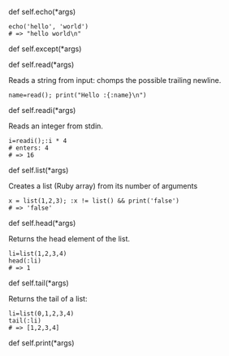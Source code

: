   def self.echo(*args)

```
echo('hello', 'world')
# => "hello world\n"
```


  def self.except(*args)

  def self.read(*args)

Reads a string from input: chomps the possible trailing newline.

```
name=read(); print("Hello :{:name}\n")
```

  def self.readi(*args)

Reads an integer from stdin.

```
i=readi();:i * 4
# enters: 4
# => 16
```

  def self.list(*args)

Creates a list (Ruby array) from its number of arguments

```
x = list(1,2,3); :x != list() && print('false')
# => 'false'
```

  def self.head(*args)

Returns the head element of the list.

```
li=list(1,2,3,4)
head(:li)
# => 1
```

  def self.tail(*args)

Returns the tail of a list:

```
li=list(0,1,2,3,4)
tail(:li)
# => [1,2,3,4]
```

  def self.print(*args)
